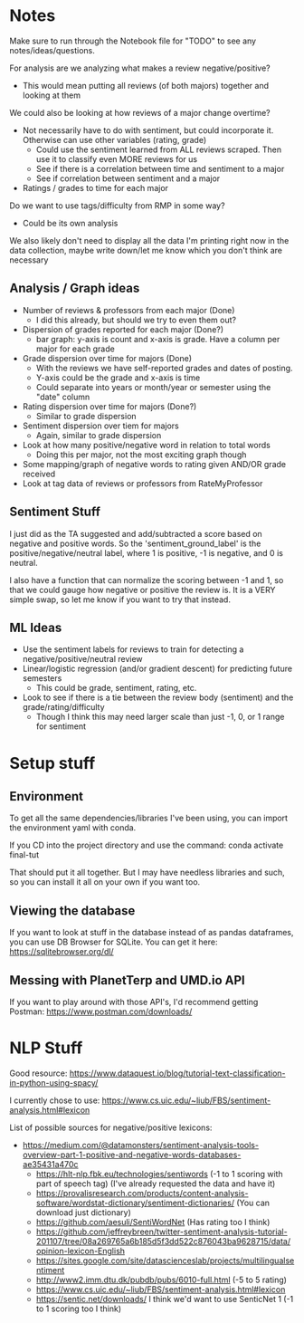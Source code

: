 # Notes

Make sure to run through the Notebook file for "TODO" to see any notes/ideas/questions.

For analysis are we analyzing what makes a review negative/positive? 
* This would mean putting all reviews (of both majors) together and looking at them

We could also be looking at how reviews of a major change overtime?
* Not necessarily have to do with sentiment, but could incorporate it. Otherwise can use other variables (rating, grade)
    * Could use the sentiment learned from ALL reviews scraped. Then use it to classify even MORE reviews for us
    * See if there is a correlation between time and sentiment to a major
    * See if correlation between sentiment and a major
* Ratings / grades to time for each major

Do we want to use tags/difficulty from RMP in some way?
* Could be its own analysis

We also likely don't need to display all the data I'm printing right now in the data collection,
maybe write down/let me know which you don't think are necessary

## Analysis / Graph ideas
* Number of reviews & professors from each major (Done)
    * I did this already, but should we try to even them out?
* Dispersion of grades reported for each major (Done?)
    * bar graph: y-axis is count and x-axis is grade. Have a column per major for each grade
* Grade dispersion over time for majors (Done)
    * With the reviews we have self-reported grades and dates of posting.
    * Y-axis could be the grade and x-axis is time
    * Could separate into years or month/year or semester using the "date" column
* Rating dispersion over time for majors (Done?)
    * Similar to grade dispersion
* Sentiment dispersion over tiem for majors
    * Again, similar to grade dispersion
* Look at how many positive/negative word in relation to total words
    * Doing this per major, not the most exciting graph though
* Some mapping/graph of negative words to rating given AND/OR grade received 
* Look at tag data of reviews or professors from RateMyProfessor

## Sentiment Stuff
I just did as the TA suggested and add/subtracted a score based on negative and positive words.
So the 'sentiment_ground_label' is the positive/negative/neutral label, where
1 is positive, -1 is negative, and 0 is neutral.

I also have a function that can normalize the scoring between -1 and 1, so that we could
gauge how negative or positive the review is. It is a VERY simple swap, so let me know if you
want to try that instead.

## ML Ideas
* Use the sentiment labels for reviews to train for detecting a negative/positive/neutral review
* Linear/logistic regression (and/or gradient descent) for predicting future semesters
    * This could be grade, sentiment, rating, etc.
* Look to see if there is a tie between the review body (sentiment) and the grade/rating/difficulty
    * Though I think this may need larger scale than just -1, 0, or 1 range for sentiment

# Setup stuff

## Environment
To get all the same dependencies/libraries I've been using, you can import
the environment yaml with conda.

If you CD into the project directory and use the command: conda activate final-tut

That should put it all together. But I may have needless libraries and such, so you can
install it all on your own if you want too.

## Viewing the database
If you want to look at stuff in the database instead of as pandas dataframes,
you can use DB Browser for SQLite. You can get it here: https://sqlitebrowser.org/dl/

## Messing with PlanetTerp and UMD.io API

If you want to play around with those API's, I'd recommend getting Postman: https://www.postman.com/downloads/

# NLP Stuff

Good resource: https://www.dataquest.io/blog/tutorial-text-classification-in-python-using-spacy/

I currently chose to use: https://www.cs.uic.edu/~liub/FBS/sentiment-analysis.html#lexicon

List of possible sources for negative/positive lexicons:
* https://medium.com/@datamonsters/sentiment-analysis-tools-overview-part-1-positive-and-negative-words-databases-ae35431a470c
    * https://hlt-nlp.fbk.eu/technologies/sentiwords (-1 to 1 scoring with part of speech tag) (I've already requested the data and have it)
    * https://provalisresearch.com/products/content-analysis-software/wordstat-dictionary/sentiment-dictionaries/ (You can download just dictionary)
    * https://github.com/aesuli/SentiWordNet (Has rating too I think)
    * https://github.com/jeffreybreen/twitter-sentiment-analysis-tutorial-201107/tree/08a269765a6b185d5f3dd522c876043ba9628715/data/opinion-lexicon-English
    * https://sites.google.com/site/datascienceslab/projects/multilingualsentiment
    * http://www2.imm.dtu.dk/pubdb/pubs/6010-full.html (-5 to 5 rating)
    * https://www.cs.uic.edu/~liub/FBS/sentiment-analysis.html#lexicon
    * https://sentic.net/downloads/ I think we'd want to use SenticNet 1 (-1 to 1 scoring too I think)